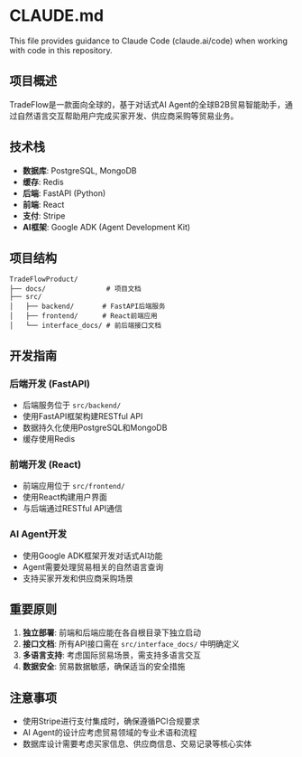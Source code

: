 # CLAUDE.md

This file provides guidance to Claude Code (claude.ai/code) when working with code in this repository.

## 项目概述

TradeFlow是一款面向全球的，基于对话式AI Agent的全球B2B贸易智能助手，通过自然语言交互帮助用户完成买家开发、供应商采购等贸易业务。

## 技术栈

- **数据库**: PostgreSQL, MongoDB
- **缓存**: Redis
- **后端**: FastAPI (Python)
- **前端**: React
- **支付**: Stripe
- **AI框架**: Google ADK (Agent Development Kit)

## 项目结构

```
TradeFlowProduct/
├── docs/               # 项目文档
├── src/
│   ├── backend/       # FastAPI后端服务
│   ├── frontend/      # React前端应用
│   └── interface_docs/ # 前后端接口文档
```

## 开发指南

### 后端开发 (FastAPI)
- 后端服务位于 `src/backend/`
- 使用FastAPI框架构建RESTful API
- 数据持久化使用PostgreSQL和MongoDB
- 缓存使用Redis

### 前端开发 (React)
- 前端应用位于 `src/frontend/`
- 使用React构建用户界面
- 与后端通过RESTful API通信

### AI Agent开发
- 使用Google ADK框架开发对话式AI功能
- Agent需要处理贸易相关的自然语言查询
- 支持买家开发和供应商采购场景

## 重要原则

1. **独立部署**: 前端和后端应能在各自根目录下独立启动
2. **接口文档**: 所有API接口需在 `src/interface_docs/` 中明确定义
3. **多语言支持**: 考虑国际贸易场景，需支持多语言交互
4. **数据安全**: 贸易数据敏感，确保适当的安全措施

## 注意事项

- 使用Stripe进行支付集成时，确保遵循PCI合规要求
- AI Agent的设计应考虑贸易领域的专业术语和流程
- 数据库设计需要考虑买家信息、供应商信息、交易记录等核心实体